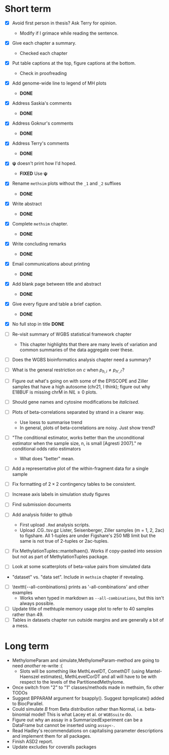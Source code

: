 
# Short term

- [x] Avoid first person in thesis? Ask Terry for opinion.
  - Modify if I grimace while reading the sentence.
- [x] Give each chapter a summary.
  - Checked each chapter
- [x] Put table captions at the top, figure captions at the bottom.
  - Check in proofreading
- [x] Add genome-wide line to legend of MH plots
  - __DONE__
- [x] Address Saskia's comments
  - __DONE__
- [x] Address Goknur's comments
  - __DONE__
- [x] Address Terry's comments
  - __DONE__
- [x] $\mathbf{\psi}$ doesn't print how I'd hoped.
  - __FIXED__ Use $\bm{\psi}$
- [x] Rename `methsim` plots without the `_1` and `_2` suffixes
  - __DONE__
- [x] Write abstract
  - __DONE__
- [x] Complete `methsim` chapter.
  - __DONE__
- [x] Write concluding remarks
  - __DONE__
- [x] Email communications about printing
  - __DONE__
- [x] Add blank page between title and abstract
  - __DONE__
- [x] Give every figure and table a brief caption.
  - __DONE__
- [x] No full stop in title
  __DONE__

- [ ] Re-visit summary of WGBS statistical framework chapter
  - This chapter highlights that there are many levels of variation and common summaries of the data aggregate over these.
- [ ] Does the WGBS bioinformatics analysis chapter need a summary?
- [ ] What is the general restriction on $c$ when $p_{h, i} \neq p_{h', i'}$?
- [ ] Figure out what's going on with some of the EPISCOPE and Ziller samples that have a high autosome (chr21, I think); figure out why E18BUF is missing chrM in $NIL \geq 0$ plots.
- [ ] Should gene names and cytosine modifications be _italicised_.
- [ ] Plots of beta-correlations separated by strand in a clearer way.
  - Use loess to summarise trend
  - In general, plots of beta-correlations are noisy. Just show trend?
- [ ] "The conditional estimator, works better than the unconditional estimator when the sample size, n, is small [Agresti 2007]." re conditional odds ratio estimators
  - What does "better" mean.
- [ ] Add a representative plot of the within-fragment data for a single sample
- [ ] Fix formatting of $2 \times 2$ contingency tables to be consistent.
- [ ] Increase axis labels in simulation study figures
- [ ] Find submission documents
- [ ] Add analysis folder to github
  - First upload `.Rmd` analysis scripts.
  - Upload <sample>.CG.<m>.tsv.gz Lister, Seisenberger, Ziller samples (m = 1, 2, 2ac) to figshare. All 1-tuples are under Figshare's 250 MB limit but the same is not true of 2-tuples or 2ac-tuples.
- [ ] Fix MethylationTuples::mantelhaen(). Works if copy-pasted into session but not as part of MethylationTuples package.
- [ ] Look at some scatterplots of beta-value pairs from simulated data
- "dataset" vs. "data set". Include in `methsim` chapter if revealing.
- [ ] \texttt{--all-combinations} prints as '-all-combinations' and other examples
  - Works when typed in markdown as `--all-combinations`, but this isn't always possible.
- [ ] Update title of methtuple memory usage plot to refer to 40 samples rather than 49.
- [ ] Tables in datasets chapter run outside margins and are generally a bit of a mess.

# Long term

- MethylomeParam and simulate,MethylomeParam-method are going to need _another_ re-write :(
  - Slots will be something like MethLevelDT, ComethDT (using Mantel-Haenszel estimates), MethLevelCorDT and all will have to be with respect to the levels of the PartitionedMethylome.
- Once switch from "2" to "1" classes/methods made in methsim, fix other TODOs
- Suggest BPPARAM argument for bsapply(). Suggest bpreplicate() added to BiocParallel.
- Could simulate $B$ from Beta distribution rather than Normal, i.e. beta-binomial model! This is what Lacey et al. or `WGBSsuite` do.
- Figure out why an assay in a SummarizedExperiment can be a DataFrame but cannot be inserted using `assay<-`.
- Read Hadley's recommendations on capitalising parameter descriptions and implement them for all packages.
- Finish ASD2 report.
- Update excludes for coveralls packages
